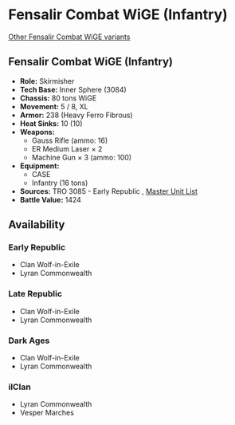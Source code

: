 # Fensalir Combat WiGE (Infantry) 

[Other Fensalir Combat WiGE variants](../fensalir_combat_wige.md) 

## Fensalir Combat WiGE (Infantry) 

- **Role:** Skirmisher 
- **Tech Base:** Inner Sphere (3084) 
- **Chassis:** 80 tons WiGE 
- **Movement:** 5 / 8, XL 
- **Armor:** 238 (Heavy Ferro Fibrous) 
- **Heat Sinks:** 10 (10) 
- **Weapons:** 
  - Gauss Rifle (ammo: 16) 
  - ER Medium Laser × 2 
  - Machine Gun × 3 (ammo: 100) 
- **Equipment:** 
  - CASE 
  - Infantry (16 tons) 
- **Sources:** TRO 3085 - Early Republic , [Master Unit List](http://masterunitlist.info/Unit/Details/1056) 
- **Battle Value:** 1424 

## Availability 

### Early Republic 

- Clan Wolf-in-Exile 
- Lyran Commonwealth 

### Late Republic 

- Clan Wolf-in-Exile 
- Lyran Commonwealth 

### Dark Ages 

- Clan Wolf-in-Exile 
- Lyran Commonwealth 

### ilClan 

- Lyran Commonwealth 
- Vesper Marches 


